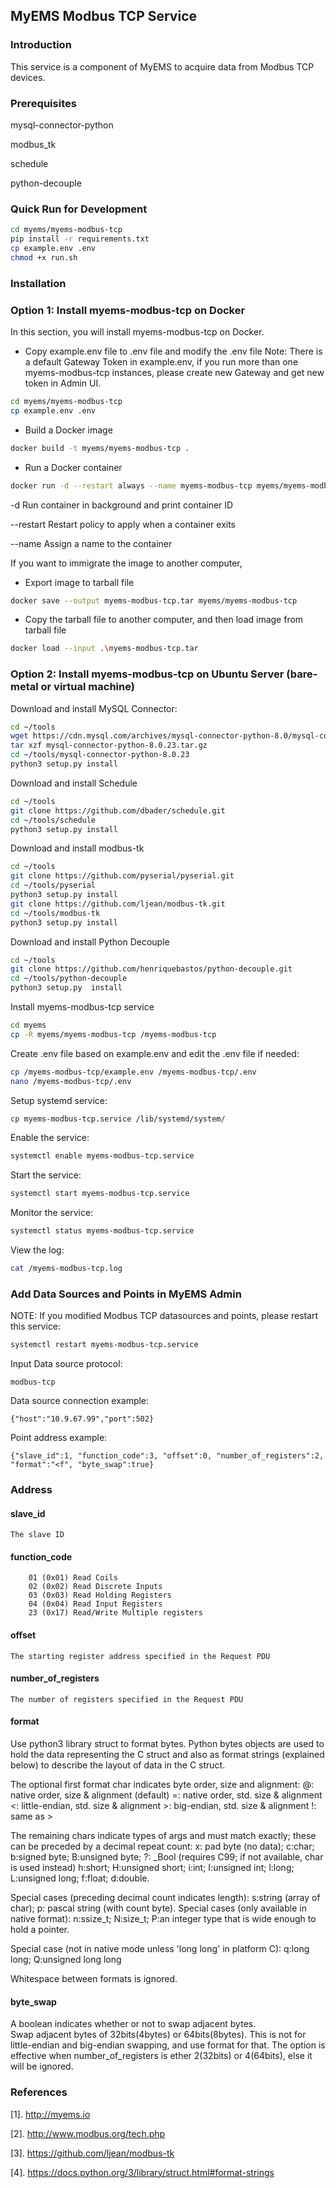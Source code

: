 ## MyEMS Modbus TCP Service

### Introduction
This service is a component of MyEMS to acquire data from Modbus TCP devices.

### Prerequisites

mysql-connector-python

modbus_tk

schedule

python-decouple


### Quick Run for Development

```bash
cd myems/myems-modbus-tcp
pip install -r requirements.txt
cp example.env .env
chmod +x run.sh
```

### Installation

### Option 1: Install myems-modbus-tcp on Docker

In this section, you will install myems-modbus-tcp on Docker.

*  Copy example.env file to .env file and modify the .env file
Note: There is a default Gateway Token in example.env, 
   if you run more than one myems-modbus-tcp instances, 
   please create new Gateway and get new token in Admin UI.
   
```bash
cd myems/myems-modbus-tcp
cp example.env .env
```
* Build a Docker image
```bash
docker build -t myems/myems-modbus-tcp .
```
* Run a Docker container
```bash
docker run -d --restart always --name myems-modbus-tcp myems/myems-modbus-tcp
```

-d		Run container in background and print container ID

--restart	Restart policy to apply when a container exits

--name		Assign a name to the container

If you want to immigrate the image to another computer,
* Export image to tarball file
```bash
docker save --output myems-modbus-tcp.tar myems/myems-modbus-tcp
```
* Copy the tarball file to another computer, and then load image from tarball file
```bash
docker load --input .\myems-modbus-tcp.tar
```

### Option 2: Install myems-modbus-tcp on Ubuntu Server (bare-metal or virtual machine)

Download and install MySQL Connector:
```bash
cd ~/tools
wget https://cdn.mysql.com/archives/mysql-connector-python-8.0/mysql-connector-python-8.0.23.tar.gz
tar xzf mysql-connector-python-8.0.23.tar.gz
cd ~/tools/mysql-connector-python-8.0.23
python3 setup.py install
```

Download and install Schedule
```bash
cd ~/tools
git clone https://github.com/dbader/schedule.git
cd ~/tools/schedule
python3 setup.py install
```

Download and install modbus-tk
```bash
cd ~/tools
git clone https://github.com/pyserial/pyserial.git
cd ~/tools/pyserial
python3 setup.py install
git clone https://github.com/ljean/modbus-tk.git
cd ~/tools/modbus-tk
python3 setup.py install
```

Download and install Python Decouple
```bash
cd ~/tools
git clone https://github.com/henriquebastos/python-decouple.git
cd ~/tools/python-decouple
python3 setup.py  install
```

Install myems-modbus-tcp service
```bash
cd myems
cp -R myems/myems-modbus-tcp /myems-modbus-tcp
```
Create .env file based on example.env and edit the .env file if needed:
```bash
cp /myems-modbus-tcp/example.env /myems-modbus-tcp/.env
nano /myems-modbus-tcp/.env
```
Setup systemd service:
```bash
cp myems-modbus-tcp.service /lib/systemd/system/
```
Enable the service:
```bash
systemctl enable myems-modbus-tcp.service
```
Start the service:
```bash
systemctl start myems-modbus-tcp.service
```
Monitor the service:
```bash
systemctl status myems-modbus-tcp.service
```
View the log:
```bash
cat /myems-modbus-tcp.log
```

### Add Data Sources and Points in MyEMS Admin 

NOTE: If you modified Modbus TCP datasources and points, please restart this service:
```bash
systemctl restart myems-modbus-tcp.service
```

Input Data source protocol: 
```
modbus-tcp
```
Data source connection example:
```
{"host":"10.9.67.99","port":502}
```

Point address example:
```
{"slave_id":1, "function_code":3, "offset":0, "number_of_registers":2, "format":"<f", "byte_swap":true}
```

### Address 

#### slave_id
    The slave ID

#### function_code
```
    01 (0x01) Read Coils
    02 (0x02) Read Discrete Inputs
    03 (0x03) Read Holding Registers
    04 (0x04) Read Input Registers
    23 (0x17) Read/Write Multiple registers
```

#### offset
    The starting register address specified in the Request PDU

#### number_of_registers
    The number of registers specified in the Request PDU

#### format
Use python3 library struct to format bytes.
Python bytes objects are used to hold the data representing the C struct
and also as format strings (explained below) to describe the layout of data in the C struct.

The optional first format char indicates byte order, size and alignment:
    @: native order, size & alignment (default)
    =: native order, std. size & alignment
    <: little-endian, std. size & alignment
    >: big-endian, std. size & alignment
    !: same as >

The remaining chars indicate types of args and must match exactly;
these can be preceded by a decimal repeat count:
    x: pad byte (no data); c:char; b:signed byte; B:unsigned byte;
    ?: _Bool (requires C99; if not available, char is used instead)
    h:short; H:unsigned short; i:int; I:unsigned int;
    l:long; L:unsigned long; f:float; d:double.

Special cases (preceding decimal count indicates length):
    s:string (array of char); p: pascal string (with count byte).
Special cases (only available in native format):
    n:ssize_t; N:size_t;
    P:an integer type that is wide enough to hold a pointer.

Special case (not in native mode unless 'long long' in platform C):
    q:long long; Q:unsigned long long

Whitespace between formats is ignored.

#### byte_swap
A boolean indicates whether or not to swap adjacent bytes.  
Swap adjacent bytes of 32bits(4bytes) or 64bits(8bytes).
This is not for little-endian and big-endian swapping, and use format for that.
The option is effective when number_of_registers is ether 2(32bits) or 4(64bits), 
else it will be ignored.

### References
  [1]. http://myems.io
  
  [2]. http://www.modbus.org/tech.php
  
  [3]. https://github.com/ljean/modbus-tk

  [4]. https://docs.python.org/3/library/struct.html#format-strings